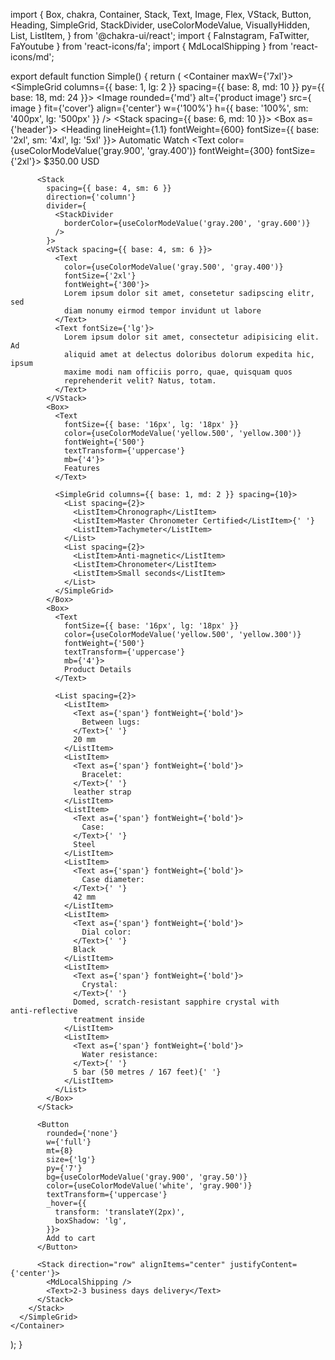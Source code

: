 import {
  Box,
  chakra,
  Container,
  Stack,
  Text,
  Image,
  Flex,
  VStack,
  Button,
  Heading,
  SimpleGrid,
  StackDivider,
  useColorModeValue,
  VisuallyHidden,
  List,
  ListItem,
} from '@chakra-ui/react';
import { FaInstagram, FaTwitter, FaYoutube } from 'react-icons/fa';
import { MdLocalShipping } from 'react-icons/md';

export default function Simple() {
  return (
    <Container maxW={'7xl'}>
      <SimpleGrid
        columns={{ base: 1, lg: 2 }}
        spacing={{ base: 8, md: 10 }}
        py={{ base: 18, md: 24 }}>
        <Flex>
          <Image
            rounded={'md'}
            alt={'product image'}
            src={
             image
            }
            fit={'cover'}
            align={'center'}
            w={'100%'}
            h={{ base: '100%', sm: '400px', lg: '500px' }}
          />
        </Flex>
        <Stack spacing={{ base: 6, md: 10 }}>
          <Box as={'header'}>
            <Heading
              lineHeight={1.1}
              fontWeight={600}
              fontSize={{ base: '2xl', sm: '4xl', lg: '5xl' }}>
              Automatic Watch
            </Heading>
            <Text
              color={useColorModeValue('gray.900', 'gray.400')}
              fontWeight={300}
              fontSize={'2xl'}>
              $350.00 USD
            </Text>
          </Box>

          <Stack
            spacing={{ base: 4, sm: 6 }}
            direction={'column'}
            divider={
              <StackDivider
                borderColor={useColorModeValue('gray.200', 'gray.600')}
              />
            }>
            <VStack spacing={{ base: 4, sm: 6 }}>
              <Text
                color={useColorModeValue('gray.500', 'gray.400')}
                fontSize={'2xl'}
                fontWeight={'300'}>
                Lorem ipsum dolor sit amet, consetetur sadipscing elitr, sed
                diam nonumy eirmod tempor invidunt ut labore
              </Text>
              <Text fontSize={'lg'}>
                Lorem ipsum dolor sit amet, consectetur adipisicing elit. Ad
                aliquid amet at delectus doloribus dolorum expedita hic, ipsum
                maxime modi nam officiis porro, quae, quisquam quos
                reprehenderit velit? Natus, totam.
              </Text>
            </VStack>
            <Box>
              <Text
                fontSize={{ base: '16px', lg: '18px' }}
                color={useColorModeValue('yellow.500', 'yellow.300')}
                fontWeight={'500'}
                textTransform={'uppercase'}
                mb={'4'}>
                Features
              </Text>

              <SimpleGrid columns={{ base: 1, md: 2 }} spacing={10}>
                <List spacing={2}>
                  <ListItem>Chronograph</ListItem>
                  <ListItem>Master Chronometer Certified</ListItem>{' '}
                  <ListItem>Tachymeter</ListItem>
                </List>
                <List spacing={2}>
                  <ListItem>Anti‑magnetic</ListItem>
                  <ListItem>Chronometer</ListItem>
                  <ListItem>Small seconds</ListItem>
                </List>
              </SimpleGrid>
            </Box>
            <Box>
              <Text
                fontSize={{ base: '16px', lg: '18px' }}
                color={useColorModeValue('yellow.500', 'yellow.300')}
                fontWeight={'500'}
                textTransform={'uppercase'}
                mb={'4'}>
                Product Details
              </Text>

              <List spacing={2}>
                <ListItem>
                  <Text as={'span'} fontWeight={'bold'}>
                    Between lugs:
                  </Text>{' '}
                  20 mm
                </ListItem>
                <ListItem>
                  <Text as={'span'} fontWeight={'bold'}>
                    Bracelet:
                  </Text>{' '}
                  leather strap
                </ListItem>
                <ListItem>
                  <Text as={'span'} fontWeight={'bold'}>
                    Case:
                  </Text>{' '}
                  Steel
                </ListItem>
                <ListItem>
                  <Text as={'span'} fontWeight={'bold'}>
                    Case diameter:
                  </Text>{' '}
                  42 mm
                </ListItem>
                <ListItem>
                  <Text as={'span'} fontWeight={'bold'}>
                    Dial color:
                  </Text>{' '}
                  Black
                </ListItem>
                <ListItem>
                  <Text as={'span'} fontWeight={'bold'}>
                    Crystal:
                  </Text>{' '}
                  Domed, scratch‑resistant sapphire crystal with anti‑reflective
                  treatment inside
                </ListItem>
                <ListItem>
                  <Text as={'span'} fontWeight={'bold'}>
                    Water resistance:
                  </Text>{' '}
                  5 bar (50 metres / 167 feet){' '}
                </ListItem>
              </List>
            </Box>
          </Stack>

          <Button
            rounded={'none'}
            w={'full'}
            mt={8}
            size={'lg'}
            py={'7'}
            bg={useColorModeValue('gray.900', 'gray.50')}
            color={useColorModeValue('white', 'gray.900')}
            textTransform={'uppercase'}
            _hover={{
              transform: 'translateY(2px)',
              boxShadow: 'lg',
            }}>
            Add to cart
          </Button>

          <Stack direction="row" alignItems="center" justifyContent={'center'}>
            <MdLocalShipping />
            <Text>2-3 business days delivery</Text>
          </Stack>
        </Stack>
      </SimpleGrid>
    </Container>
  );
}